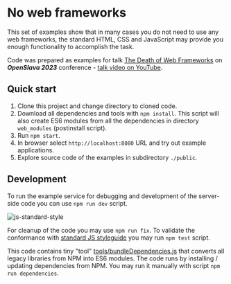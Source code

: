 # No web frameworks

This set of examples show that in many cases you do not need to use any web frameworks, the standard HTML, CSS and JavaScript may provide you enough functionality to accomplish the task.

Code was prepared as examples for talk [The Death of Web Frameworks](https://www.openslava.sk/2023/#/program/7ab4cf0f-48ea-445d-87c1-a55c9548130b)
on _**OpenSlava 2023**_ conference - [talk video on YouTube](https://www.youtube.com/watch?v=lmf1I1W7kr8).

## Quick start

1. Clone this project and change directory to cloned code.
1. Download all dependencies and tools with `npm install`. This script will also create ES6 modules from all the dependencies in directory `web_modules` (postinstall script).
1. Run `npm start`.
1. In browser select `http://localhost:8080` URL and try out example applications.
1. Explore source code of the examples in subdirectory `./public`.

## Development

To run the example service for debugging and development of the server-side code you can use `npm run dev` script.

![js-standard-style](https://cdn.rawgit.com/standard/standard/master/badge.svg)

For cleanup of the code you may use `npm run fix`. To validate the conformance with [standard JS styleguide](https://standardjs.com/rules.html) you may run `npm test` script.

This code contains tiny "tool" [tools/bundleDependencies.js](.tools/bundleDependencies.js) that converts all legacy libraries from NPM into ES6 modules. The code runs by installing / updating dependencies from NPM. You may run it manually with script `npm run dependencies`.
